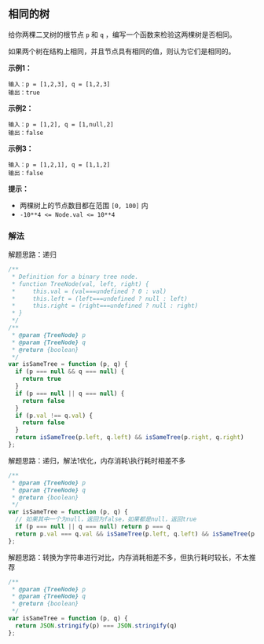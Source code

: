 ## 相同的树

给你两棵二叉树的根节点 `p` 和 `q` ，编写一个函数来检验这两棵树是否相同。

如果两个树在结构上相同，并且节点具有相同的值，则认为它们是相同的。

**示例1：**
```
输入：p = [1,2,3], q = [1,2,3]
输出：true
```

**示例2：**
```
输入：p = [1,2], q = [1,null,2]
输出：false
```

**示例3：**
```
输入：p = [1,2,1], q = [1,1,2]
输出：false
```

**提示：**

+ 两棵树上的节点数目都在范围 `[0, 100]` 内
+ `-10**4 <= Node.val <= 10**4`

### 解法

解题思路：递归

```js
/**
 * Definition for a binary tree node.
 * function TreeNode(val, left, right) {
 *     this.val = (val===undefined ? 0 : val)
 *     this.left = (left===undefined ? null : left)
 *     this.right = (right===undefined ? null : right)
 * }
 */
/**
 * @param {TreeNode} p
 * @param {TreeNode} q
 * @return {boolean}
 */
var isSameTree = function (p, q) {
  if (p === null && q === null) {
    return true
  }
  if (p === null || q === null) {
    return false
  }
  if (p.val !== q.val) {
    return false
  }
  return isSameTree(p.left, q.left) && isSameTree(p.right, q.right)
};
```

解题思路：递归，解法1优化，内存消耗\执行耗时相差不多

```js
/**
 * @param {TreeNode} p
 * @param {TreeNode} q
 * @return {boolean}
 */
var isSameTree = function (p, q) {
  // 如果其中一个为null，返回为false，如果都是null，返回true
  if (p === null || q === null) return p === q
  return p.val === q.val && isSameTree(p.left, q.left) && isSameTree(p.right, q.right)
};
```

解题思路：转换为字符串进行对比，内存消耗相差不多，但执行耗时较长，不太推荐

```js
/**
 * @param {TreeNode} p
 * @param {TreeNode} q
 * @return {boolean}
 */
var isSameTree = function (p, q) {
  return JSON.stringify(p) === JSON.stringify(q)
};
```
